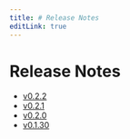 ```yaml
---
title: # Release Notes
editLink: true
---
```


# Release Notes

- [v0.2.2](v0.2.2)
- [v0.2.1](v0.2.1)
- [v0.2.0](v0.2.0)
- [v0.1.30](v0.1.30)